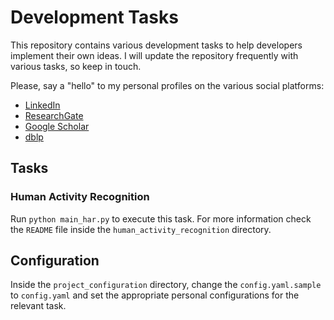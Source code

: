 # Development Tasks

This repository contains various development tasks to help developers implement their own
ideas. I will update the repository frequently with various tasks, so keep in touch.

Please, say a "hello" to my personal profiles on the various social platforms:

- [LinkedIn](https://www.linkedin.com/in/pantelis-tzamalis)
- [ResearchGate](https://www.researchgate.net/profile/Pantelis-Tzamalis)
- [Google Scholar](https://scholar.google.com/citations?user=zo_G-TIAAAAJ&hl=en)
- [dblp](https://dblp.uni-trier.de/pid/227/5459.html)

## Tasks

### Human Activity Recognition

Run `python main_har.py` to execute this task. For more information check the `README` file inside the
`human_activity_recognition` directory.

## Configuration

Inside the `project_configuration` directory, change the `config.yaml.sample` to `config.yaml`
and set the appropriate personal configurations for the relevant task.